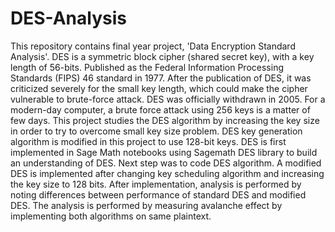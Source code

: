 # DES-Analysis 
This repository contains final year project, 'Data Encryption Standard Analysis'.
DES is a symmetric block cipher (shared secret key), with a key length of 56-bits. Published as the Federal Information Processing Standards (FIPS) 46 standard in 1977. After the publication of DES, it was criticized severely for the small key length, which could make the cipher vulnerable to brute-force attack. DES was officially withdrawn in 2005. For a modern-day computer, a brute force attack using 256  keys is a matter of few days. This project studies the DES algorithm by increasing the key size in order to try to overcome small key size problem. DES key generation algorithm is modified in this project to use 128-bit keys.
DES is first implemented in Sage Math notebooks using Sagemath DES library to build an understanding of DES. Next step was to code DES algorithm. A modified DES is implemented after changing key scheduling algorithm and increasing the key size to 128 bits. After implementation, analysis is performed by noting differences between performance of standard DES and modified DES. The analysis is performed by measuring avalanche effect by implementing both algorithms on same plaintext.
